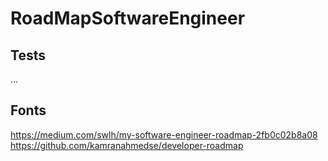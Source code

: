 # RoadMapSoftwareEngineer
## Tests
...

## Fonts
https://medium.com/swlh/my-software-engineer-roadmap-2fb0c02b8a08 </br>
https://github.com/kamranahmedse/developer-roadmap
